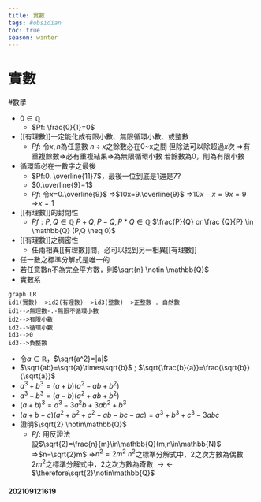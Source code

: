 ```yaml
---
title: 實數
tags: #obsidian 
toc: true
season: winter
---
```

# 實數
#數學
- 0$\in \mathbb{Q}$
	- $Pf: \frac{0}{1}=0$
- [[有理數]]一定能化成有限小數、無限循環小數、或整數
	- $Pf:$ 令$x, n$為任意數
	     ${n}\div {x}$之餘數必在0~x之間
		 但除法可以除超過$x$次
		 =>有重複餘數=>必有重複結果=>為無限循環小數
		 若餘數為0，則為有限小數
- 循環節必在一數字之最後
	- $Pf:0. \overline{11}7$，最後一位到底是1還是7?
	- $0.\overline{9}=1$
	- $Pf:$ 令$x=$0.\overline{9}$
		=>$10x=9.\overline{9}$
		=>$10x-x=9x=9$
		=>$x=1$
- [[有理數]]的封閉性
	- $Pf: P,Q\in \mathbb{Q}$
		$P+Q, P-Q, P*Q\in \mathbb{Q}$
		$\frac{P}{Q} or \frac {Q}{P} \in \mathbb{Q} (P,Q \neq 0)$
- [[有理數]]之稠密性
	- 任兩相異[[有理數]]間，必可以找到另一相異[[有理數]]
- 任一數之標準分解式是唯一的
- 若任意數n不為完全平方數，則$\sqrt{n} \notin \mathbb{Q}$
- 實數系
```mermaid
graph LR
id1(實數)-->id2(有理數)-->id3(整數)-->正整數-.-自然數
id1-->無理數-.-無限不循環小數
id2-->有限小數
id2-->循環小數
id3-->0
id3-->負整數
```
- 令$a \in \mathbb{R}$，$\sqrt{a^2}=|a|$
- $\sqrt{ab}=\sqrt{a}\times\sqrt{b}$ ; $\sqrt{\frac{b}{a}}=\frac{\sqrt{b}}{\sqrt{a}}$
- $a^3+b^3=(a+b)(a^2-ab+b^2)$
- $a^3-b^3=(a-b)(a^2+ab+b^2)$
- $(a+b)^3=a^3-3a^2b+3ab^2+b^3$
- $(a+b+c)(a^2+b^2+c^2-ab-bc-ac)=a^3+b^3+c^3-3abc$
- 證明$\sqrt{2} \notin\mathbb{Q}$
	- $Pf:$ 用反證法  
		設$\sqrt{2}=\frac{n}{m}\in\mathbb{Q}(m,n\in\mathbb{N}$
		=>$n=\sqrt{2}m$
		=>$n^2=2m^2$
		$n^2$之標準分解式中，2之次方數為偶數
		$2m^2$之標準分解式中，2之次方數為奇數
		$\rightarrow\leftarrow$
		$\therefore\sqrt{2}\notin\mathbb{Q}$


#### 202109121619
		 